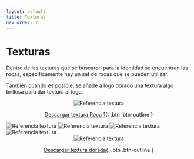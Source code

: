 ```yaml
---
layout: default
title: Texturas
nav_order: 7
---
```


# Texturas

Dentro de las texturas que se buscaron para la identidad se encuentran las rocas, específicamente hay un set de rocas que se pueden utilizar. 

También cuando es posible, se añade a logo dorado una textura algo brillosa para dar textura al logo.



<div style="display:flex;flex-direction:column;justify-content:center;align-items:center">
<img src="../../assets/images/texture-1.png" alt="Referencia textura"/>

[Descargar textura Roca 1](https://drive.google.com/uc?export=download&id=1jIv5P8etJRGN3qRv7Zk0RsUnRNxf26Wy){: .btn .btn-outline }

</div>
<img src="../../assets/images/texture-5.png" alt="Referencia textura"/>
<img src="../../assets/images/texture-2.png" alt="Referencia textura"/>
<img src="../../assets/images/texture-3.png" alt="Referencia textura"/>
<img src="../../assets/images/texture-4.png" alt="Referencia textura"/>
<br>
<div style="display:flex;flex-direction:column;justify-content:center;align-items:center">
<img src="../../assets/images/texture-6.png" alt="Referencia textura"/>

[Descargar textura dorada](https://drive.google.com/uc?export=download&id=1V2Z8uvu-HkzwimlNdU5QRNOgdkigMlos){: .btn .btn-outline }

</div>